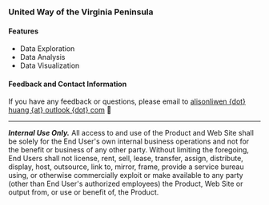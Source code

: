 ### United Way of the Virginia Peninsula

#### Features

- Data Exploration
- Data Analysis
- Data Visualization

#### Feedback and Contact Information

If you have any feedback or questions, please email to [alisonliwen {dot} huang {at} outlook {dot} com](mailto:alisonliwen.huang@outlook.com) :email:

---

***Internal Use Only.*** All access to and use of the Product and Web Site shall be solely for the End User's own internal business operations and not for the benefit or business of any other party. Without limiting the foregoing, End Users shall not license, rent, sell, lease, transfer, assign, distribute, display, host, outsource, link to, mirror, frame, provide a service bureau using, or otherwise commercially exploit or make available to any party (other than End User's authorized employees) the Product, Web Site or output from, or use or benefit of, the Product.
